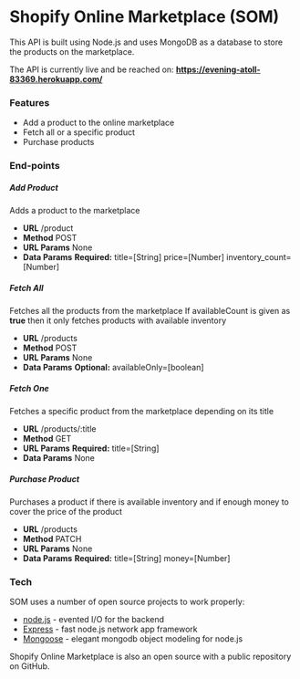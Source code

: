 # Shopify Online Marketplace (SOM)

This API is built using Node.js and uses MongoDB as a database to store the products on the marketplace. 

The API is currently live and be reached on:
**https://evening-atoll-83369.herokuapp.com/**

### Features

  - Add a product to the online marketplace
  - Fetch all or a specific product
  - Purchase products

### End-points

##### Add Product
Adds a product to the marketplace
*  **URL**
/product
* **Method**
POST
* **URL Params**
None
* **Data Params**
**Required:**
title=[String]
price=[Number]
inventory_count=[Number]

##### Fetch All
Fetches all the products from the marketplace
If availableCount is given as **true** then it only fetches products with available inventory
*  **URL**
/products
* **Method**
POST
* **URL Params**
None
* **Data Params**
**Optional:**
availableOnly=[boolean]

##### Fetch One
Fetches a specific product from the marketplace depending on its title
*  **URL**
/products/:title
* **Method**
GET
* **URL Params**
**Required:**
title=[String]
* **Data Params**
None

##### Purchase Product
Purchases a product if there is available inventory and if enough money to cover the price of the product
*  **URL**
/products
* **Method**
PATCH
* **URL Params**
None
* **Data Params**
**Required:**
title=[String]
money=[Number]

### Tech

SOM uses a number of open source projects to work properly:

* [node.js] - evented I/O for the backend
* [Express] - fast node.js network app framework
* [Mongoose] - elegant mongodb object modeling for node.js

Shopify Online Marketplace is also an open source with a public repository on GitHub.

[//]: # 
   [node.js]: <http://nodejs.org>
   [Mongoose]: <https://mongoosejs.com>
   [express]: <http://expressjs.com>
 
